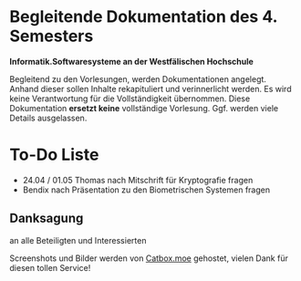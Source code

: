 # Begleitende Dokumentation des 4. Semesters
**Informatik.Softwaresysteme an der Westfälischen Hochschule**

Begleitend zu den Vorlesungen, werden Dokumentationen angelegt. Anhand dieser sollen Inhalte rekapituliert und verinnerlicht werden.
Es wird keine Verantwortung für die Vollständigkeit übernommen.
Diese Dokumentation **ersetzt keine** vollständige Vorlesung. Ggf. werden viele Details ausgelassen.

# To-Do Liste
  - 24.04 / 01.05 Thomas nach Mitschrift für Kryptografie fragen
  - Bendix nach Präsentation zu den Biometrischen Systemen fragen
  
## Danksagung
an alle Beteiligten und Interessierten

Screenshots und Bilder werden von [Catbox.moe](https://catbox.moe/) gehostet, vielen Dank für diesen tollen Service!
